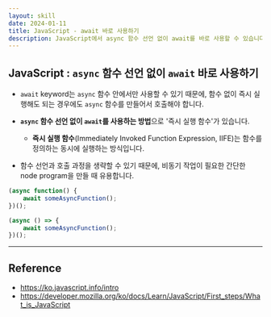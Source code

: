 ```yaml
---
layout: skill
date: 2024-01-11
title: JavaScript - await 바로 사용하기
description: JavaScript에서 async 함수 선언 없이 await를 바로 사용할 수 있습니다.
---
```



## JavaScript : `async` 함수 선언 없이 `await` 바로 사용하기

- `await` keyword는 `async` 함수 안에서만 사용할 수 있기 때문에, 함수 없이 즉시 실행해도 되는 경우에도 `async` 함수를 만들어서 호출해야 합니다.

- **`async` 함수 선언 없이 `await`를 사용하는 방법**으로 '즉시 실행 함수'가 있습니다.
    - **즉시 실행 함수**(Immediately Invoked Function Expression, IIFE)는 함수를 정의하는 동시에 실행하는 방식입니다.

- 함수 선언과 호출 과정을 생략할 수 있기 때문에, 비동기 작업이 필요한 간단한 node program을 만들 때 유용합니다.

```js
(async function() {
    await someAsyncFunction();
})();
```

```js
(async () => {
    await someAsyncFunction();
})();
```


---


## Reference

- <https://ko.javascript.info/intro>
- <https://developer.mozilla.org/ko/docs/Learn/JavaScript/First_steps/What_is_JavaScript>
